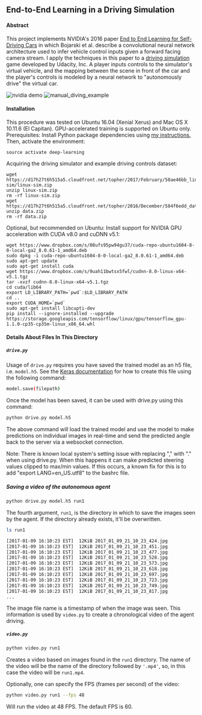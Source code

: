 ## End-to-End Learning in a Driving Simulation

#### Abstract

This project implements NVIDIA's 2016 paper [End to End Learning for Self-Driving Cars](https://arxiv.org/pdf/1604.07316.pdf) in which 
Bojarski et al. describe a convolutional neural network architecture used to infer vehicle control inputs given a forward 
facing camera stream. I apply the techniques in this paper to a [driving simulation](https://github.com/udacity/self-driving-car-sim) 
game developed by Udacity, Inc. A player inputs controls to the simulator's virtual vehicle, and the mapping between the 
scene in front of the car and the player's controls is modeled by a neural network to "autonomously drive" the virtual car. 

![nvidia demo](https://github.com/alexhagiopol/end_to_end_learning/blob/master/figures/nvidia_demo.gif)
![manual_diving_example](https://github.com/alexhagiopol/end_to_end_learning/blob/master/figures/manual_driving_example.gif)

#### Installation

This procedure was tested on Ubuntu 16.04 (Xenial Xerus) and Mac OS X 10.11.6 (El Capitan). GPU-accelerated training is supported on Ubuntu only.
Prerequisites: Install Python package dependencies using [my instructions.](https://github.com/alexhagiopol/deep_learning_packages) Then, activate the environment:

    source activate deep-learning
    
Acquiring the driving simulator and example driving controls dataset:

    wget https://d17h27t6h515a5.cloudfront.net/topher/2017/February/58ae46bb_linux-sim/linux-sim.zip
    unzip linux-sim.zip
    rm -rf linux-sim.zip
    wget https://d17h27t6h515a5.cloudfront.net/topher/2016/December/584f6edd_data/data.zip
    unzip data.zip
    rm -rf data.zip

Optional, but recommended on Ubuntu: Install support for NVIDIA GPU acceleration with CUDA v8.0 and cuDNN v5.1:

    wget https://www.dropbox.com/s/08ufs95pw94gu37/cuda-repo-ubuntu1604-8-0-local-ga2_8.0.61-1_amd64.deb
    sudo dpkg -i cuda-repo-ubuntu1604-8-0-local-ga2_8.0.61-1_amd64.deb
    sudo apt-get update
    sudo apt-get install cuda
    wget https://www.dropbox.com/s/9uah11bwtsx5fwl/cudnn-8.0-linux-x64-v5.1.tgz
    tar -xvzf cudnn-8.0-linux-x64-v5.1.tgz
    cd cuda/lib64
    export LD_LIBRARY_PATH=`pwd`:$LD_LIBRARY_PATH
    cd ..
    export CUDA_HOME=`pwd`
    sudo apt-get install libcupti-dev
    pip install --ignore-installed --upgrade https://storage.googleapis.com/tensorflow/linux/gpu/tensorflow_gpu-1.1.0-cp35-cp35m-linux_x86_64.whl

#### Details About Files In This Directory

##### `drive.py`

Usage of `drive.py` requires you have saved the trained model as an h5 file, i.e. `model.h5`. See the [Keras documentation](https://keras.io/getting-started/faq/#how-can-i-save-a-keras-model) for how to create this file using the following command:
```sh
model.save(filepath)
```

Once the model has been saved, it can be used with drive.py using this command:

```sh
python drive.py model.h5
```

The above command will load the trained model and use the model to make predictions on individual images in real-time and send the predicted angle back to the server via a websocket connection.

Note: There is known local system's setting issue with replacing "," with "." when using drive.py. When this happens it can make predicted steering values clipped to max/min values. If this occurs, a known fix for this is to add "export LANG=en_US.utf8" to the bashrc file.

##### Saving a video of the autonomous agent

```sh
python drive.py model.h5 run1
```

The fourth argument, `run1`, is the directory in which to save the images seen by the agent. If the directory already exists, it'll be overwritten.

```sh
ls run1

[2017-01-09 16:10:23 EST]  12KiB 2017_01_09_21_10_23_424.jpg
[2017-01-09 16:10:23 EST]  12KiB 2017_01_09_21_10_23_451.jpg
[2017-01-09 16:10:23 EST]  12KiB 2017_01_09_21_10_23_477.jpg
[2017-01-09 16:10:23 EST]  12KiB 2017_01_09_21_10_23_528.jpg
[2017-01-09 16:10:23 EST]  12KiB 2017_01_09_21_10_23_573.jpg
[2017-01-09 16:10:23 EST]  12KiB 2017_01_09_21_10_23_618.jpg
[2017-01-09 16:10:23 EST]  12KiB 2017_01_09_21_10_23_697.jpg
[2017-01-09 16:10:23 EST]  12KiB 2017_01_09_21_10_23_723.jpg
[2017-01-09 16:10:23 EST]  12KiB 2017_01_09_21_10_23_749.jpg
[2017-01-09 16:10:23 EST]  12KiB 2017_01_09_21_10_23_817.jpg
...
```

The image file name is a timestamp of when the image was seen. This information is used by `video.py` to create a chronological video of the agent driving.

##### `video.py`

```sh
python video.py run1
```

Creates a video based on images found in the `run1` directory. The name of the video will be the name of the directory followed by `'.mp4'`, so, in this case the video will be `run1.mp4`.

Optionally, one can specify the FPS (frames per second) of the video:

```sh
python video.py run1 --fps 48
```

Will run the video at 48 FPS. The default FPS is 60.

